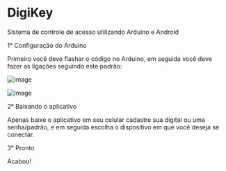# DigiKey
Sistema de controle de acesso utilizando Arduino e Android


1° Configuração do Arduino

Primeiro você deve flashar o código no Arduino, em seguida você deve fazer as ligações seguindo este padrão:

![image](https://user-images.githubusercontent.com/36886923/48926358-6d4bac80-eeb4-11e8-9a5f-983668082b97.png)

![image](https://user-images.githubusercontent.com/36886923/48926455-71c49500-eeb5-11e8-9614-1aedfd736043.png)

2° Baixando o aplicativo

Apenas baixe o aplicativo em seu celular cadastre sua digital ou uma senha/padrão, e em seguida escolha o dispositivo em que você deseja se conectar.

3° Pronto

Acabou!
